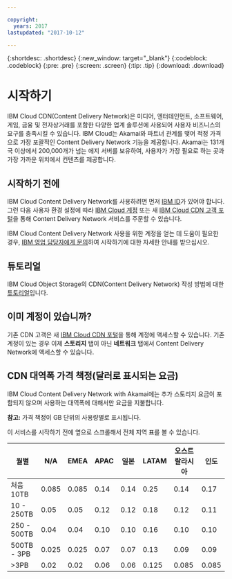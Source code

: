 ```yaml
---

copyright:
  years: 2017
lastupdated: "2017-10-12"

---
```


{:shortdesc: .shortdesc}
{:new_window: target="_blank"}
{:codeblock: .codeblock}
{:pre: .pre}
{:screen: .screen}
{:tip: .tip}
{:download: .download}

# 시작하기

IBM Cloud CDN(Content Delivery Network)은 미디어, 엔터테인먼트, 소프트웨어, 게임, 금융 및 전자상거래를 포함한 다양한 업계 솔루션에 사용되어 사용자 비즈니스의 요구를 충족시킬 수 있습니다. IBM Cloud는 Akamai와 파트너 관계를 맺어 적정 가격으로 가장 포괄적인 Content Delivery Network 기능을 제공합니다. Akamai는 131개국 이상에서 200,000개가 넘는 에지 서버를 보유하여, 사용자가 가장 필요로 하는 곳과 가장 가까운 위치에서 컨텐츠를 제공합니다.

## 시작하기 전에

IBM Cloud Content Delivery Network를 사용하려면 먼저 [IBM ID](https://www.ibm.com/account/us-en/signup/register.html)가 있어야 합니다. 그런 다음 사용자 환경 설정에 따라 [IBM Cloud 계정](https://console.bluemix.net/registration/) 또는 새 [IBM Cloud CDN 고객 포털](https://control.softlayer.com)을 통해 Content Delivery Network 서비스를 주문할 수 있습니다.

IBM Cloud Content Delivery Network 사용을 위한 계정을 얻는 데 도움이 필요한 경우, [IBM 영업 담당자에게 문의](https://www.ibm.com/cloud-computing/bluemix/contact-us)하여 시작하기에 대한 자세한 안내를 받으십시오.

## 튜토리얼

IBM Cloud Object Storage의 CDN(Content Delivery Network) 작성 방법에 대한 [튜토리얼](https://console.bluemix.net/docs/tutorials/static-files-cdn.html#accelerate-delivery-of-static-files-using-a-cdn)입니다.

## 이미 계정이 있습니까?

기존 CDN 고객은 새 [IBM Cloud CDN 포털](https://control.softlayer.com)을 통해 계정에 액세스할 수 있습니다. 기존 계정이 있는 경우 이제 **스토리지** 탭이 아닌 **네트워크** 탭에서 Content Delivery Network에 액세스할 수 있습니다.

## CDN 대역폭 가격 책정(달러로 표시되는 요금)

IBM Cloud Content Delivery Network with Akamai에는 추가 스토리지 요금이 포함되지 않으며 사용하는 대역폭에 대해서만 요금을 지불합니다.

**참고:** 가격 책정이 GB 단위의 사용량별로 표시됩니다.

이 서비스를 시작하기 전에 옆으로 스크롤해서 전체 지역 표를 볼 수 있습니다.

|월별| N/A | EMEA | APAC | 일본 | LATAM | 오스트랄라시아 | 인도 |
|-------|-----|-----|-----|-----|-----|----|-----|
|처음 10TB| 0.085 | 0.085 | 0.14 | 0.14 | 0.25 | 0.14 | 0.17 |
|10 - 250TB | 0.05 | 0.05 | 0.12 | 0.12 | 0.18 | 0.12 | 0.11 |
|250 - 500TB| 0.04 | 0.04 | 0.10 | 0.10 | 0.16 | 0.10 | 0.10 |
|500TB - 3PB| 0.025 | 0.025| 0.07 | 0.07 | 0.13 | 0.09 | 0.09 |
|\>3PB| 0.02 | 0.02 | 0.06 | 0.06 | 0.125 | 0.085 | 0.085 |
